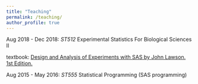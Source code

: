 ```yaml
---
title: "Teaching"
permalink: /teaching/
author_profile: true
---
```

Aug 2018 - Dec 2018: <i>ST512</i> Experimental Statistics For Biological Sciences II

textbook: [Design and Analysis of Experiments with SAS by John Lawson. 1st Edition.](http://www.bionovin.com/images/docs/Design_analysis_experiments.pdf)

Aug 2015 - May 2016: <i>ST555</i> Statistical Programming (SAS programming)



